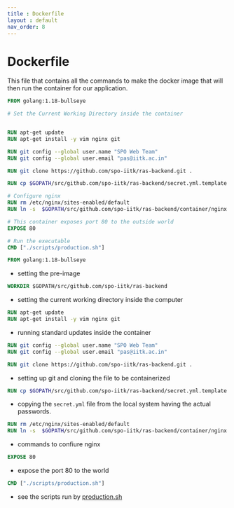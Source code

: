 ```yaml
---
title : Dockerfile
layout : default
nav_order: 8
---
```


# Dockerfile

This file that contains all the commands to make the docker image that will then run the container for our application.

```dockerfile
FROM golang:1.18-bullseye

# Set the Current Working Directory inside the container


RUN apt-get update
RUN apt-get install -y vim nginx git

RUN git config --global user.name "SPO Web Team"
RUN git config --global user.email "pas@iitk.ac.in"

RUN git clone https://github.com/spo-iitk/ras-backend.git .

RUN cp $GOPATH/src/github.com/spo-iitk/ras-backend/secret.yml.template $GOPATH/src/github.com/spo-iitk/ras-backend/secret.yml

# Configure nginx
RUN rm /etc/nginx/sites-enabled/default
RUN ln -s  $GOPATH/src/github.com/spo-iitk/ras-backend/container/nginx.conf /etc/nginx/sites-enabled/default

# This container exposes port 80 to the outside world
EXPOSE 80

# Run the executable
CMD ["./scripts/production.sh"]
```

```dockerfile
FROM golang:1.18-bullseye
```
- setting the pre-image

```dockerfile
WORKDIR $GOPATH/src/github.com/spo-iitk/ras-backend
```
- setting the current working directory inside the computer

```dockerfile
RUN apt-get update
RUN apt-get install -y vim nginx git
```
- running standard updates inside the container

```dockerfile
RUN git config --global user.name "SPO Web Team"
RUN git config --global user.email "pas@iitk.ac.in"

RUN git clone https://github.com/spo-iitk/ras-backend.git .
```
- setting up git and cloning the file to be containerized

```dockerfile
RUN cp $GOPATH/src/github.com/spo-iitk/ras-backend/secret.yml.template $GOPATH/src/github.com/spo-iitk/ras-backend/secret.yml
```
- copying the `secret.yml` file from the local system having the actual passwords.

```dockerfile
RUN rm /etc/nginx/sites-enabled/default
RUN ln -s  $GOPATH/src/github.com/spo-iitk/ras-backend/container/nginx.conf /etc/nginx/sites-enabled/default
```
- commands to confiure nginx

```dockerfile
EXPOSE 80
```
- expose the port 80 to the world

```dockerfile
CMD ["./scripts/production.sh"]
```
- see the scripts run by [production.sh]()
